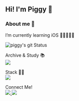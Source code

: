 ## Hi! I'm Piggy 👋


### About me 🐷
I’m currently learning iOS  🌱📱👨🏻‍💻

![piggy's git Status](https://github-readme-stats.vercel.app/api?username=Piggy-Seob&show_icons=true&theme=buefy)
 
Archive & Study 📚  
</a> <a href="https://seob-p.tistory.com">
<img src="https://img.shields.io/badge/T-Story-FFCD00?style=for-the-badge&logo=Kakao&logoColor=white"> 
</a>

Stack 👨‍🔧  
<img src="https://img.shields.io/badge/swift-F05138?style=for-the-badge&logo=swift&logoColor=white"> <a>

Connect Me!  
</a> <a href="mailto:iospiggy95@gmail.com">
<img src="https://img.shields.io/badge/Gmail-d14836?style=for-the-badge&logo=Gmail&logoColor=white&link=mailto:pigbag00@gmail.com">
</a>
 <img src="https://img.shields.io/badge/Instagram-E4405F?style=for-the-badge&logo=Instagram&logoColor=white"></a>


